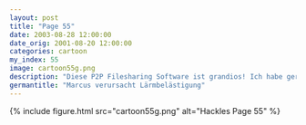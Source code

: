 ```yaml
---
layout: post
title: "Page 55"
date: 2003-08-28 12:00:00
date_orig: 2001-08-20 12:00:00
categories: cartoon
my_index: 55
image: cartoon55g.png
description: "Diese P2P Filesharing Software ist grandios! Ich habe gerade eine ganze Staffel von Rat Limbaugh s ultra-rechter Radio Show geladen Nun nur noch die Lautstärke hochdrehen und Rat s Weisheit im Büro verbreiten Diese Katzennazis sind wieder dran Blah Blah Blah Du sagst es Rat Marcus Katarina Vittles Peter Percy"
germantitle: "Marcus verursacht Lärmbelästigung"
---
```


{% include figure.html src="cartoon55g.png" alt="Hackles Page 55"  %}
